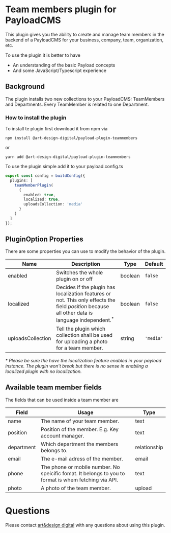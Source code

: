 # Team members plugin for PayloadCMS

This plugin gives you the ability to create and manage team members in the backend of a PayloadCMS for your business, company, team, organization, etc.

To use the plugin it is better to have

* An understanding of the basic Payload concepts
* And some JavaScript/Typescript experience

## Background

The plugin installs two new collections to your PayloadCMS: TeamMembers and Departments. Every TeamMember is related to one Department.

### How to install the plugin

To install te plugin first download it from npm via

```terminal
npm install @art-design-digital/payload-plugin-teammembers
```

or

```terminal
yarn add @art-design-digital/payload-plugin-teammembers
```

To use the plugin simple add it to your payload.config.ts

```ts
export const config = buildConfig({
  plugins: [
    teamMemberPlugin(
      {
        enabled: true,
        localized: true,
        uploadsCollection: 'media'
      }
    )
  ]
});
```

## PluginOption Properties
There are some properties you can use to modify the behavior of the plugin.

| **Name** 	| **Description** 	| **Type** 	| **Default** 	|
|---	|---	|---	|---	|
| enabled 	| Switches the whole plugin on or off 	| boolean 	| `false` 	|
| localized 	| Decides if the plugin has localization features or not. This only effects the field _position_ because all other data is language independent.<sup>*</sup> 	| boolean 	| `false` 	|
| uploadsCollection 	| Tell the plugin which collection shall be used for uploading a photo for a team member. 	| string 	| `'media'` 	|

<em>\* Please be sure the have the localization feature enabled in your payload instance. The plugin won't break but there is no sense in enabling a localized plugin with no localization.</em>

## Available team member fields
The fields that can be used inside a team member are

| **Field** 	| **Usage** 	| **Type** 	|
|---	|---	|---	|
| name 	| The name of your team member. 	| text 	|
| position 	| Position of the member. E.g. Key account manager. 	| text 	|
| department 	| Which department the members belongs to. 	| relationship 	|
| email 	| The e-mail adress of the member. 	| email 	|
| phone 	| The phone or mobile number. No speicific fomat. It belongs to you to format is whem fetching via API. 	| text 	|
| photo 	| A photo of the team member. 	| upload 	|

# Questions
Please contact [art&design digital](mailto:info@ad-digital.de) with any questions about using this plugin.
